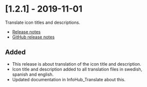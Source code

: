 # [1.2.1] - 2019-11-01
Translate icon titles and descriptions. 

* [Release notes](main,release_v1_v1v2_v1v2v1)
* [GitHub release notes](https://github.com/peterlembke/infohub/releases/tag/v1.2.1)

## Added
- This release is about translation of the icon title and description.
- Icon title and description added to all translation files in swedish, spanish and english.
- Updated documentation in InfoHub_Translate about this.

